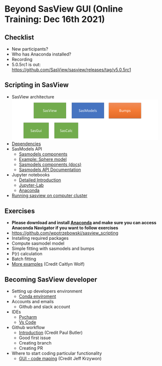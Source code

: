 Beyond SasView GUI (Online Training: Dec 16th 2021)
===================================================
## Checklist
- New participants?
- Who has Anaconda installed?
- Recording
- 5.0.5rc1 is out: https://github.com/SasView/sasview/releases/tag/v5.0.5rc1

## Scripting in SasView
- SasView architecture
![SasView archiecture](SasView_structure.png)
- [Dependencies](SasView_dependencies.png)
- SasModels API
  - [Sasmodels components](sasmodels_main_components.png)
  - [Example: Sphere model](https://github.com/SasView/sasmodels/blob/master/sasmodels/models/sphere.py)
  - [Sasmodels components (docs)](https://www.sasview.org/docs/dev/sasmodels-dev/index.html)
  - [Sasmodels API Documentation](https://www.sasview.org/docs/dev/sasmodels-api/modules.html)  
- Jupyter notebooks
  - [Detailed Introduction](https://github.com/ess-dmsc-dram/python-course-ikon/blob/master/notebooks/1_jupyter_basics/jupyter-notebook-intro.ipynb) 
  - [Jupyter-Lab](https://github.com/jupyterlab/jupyterlab-desktop)
  - [Anaconda](https://www.anaconda.com/products/individual)
- [Running sasview on computer cluster](https://github.com/SasView/sasmodels/blob/master/example/slurm_batch.py)
## Exercises
- **Please download and install [Anaconda](https://www.anaconda.com/products/individual) and make sure you can access Anaconda Navigator if you want to follow exercises**
- https://github.com/wpotrzebowski/sasview_scripting
- Installing required packages
- Compute sasmodel model
- Simple fitting with sasmodels and bumps
- P(r) calculation
- Batch fitting 
- [More examples](https://github.com/caitwolf/sas-torials/blob/main/mini_tutorials/) (Credit Caitlyn Wolf)

## Becoming SasView developer
- Setting up developers environment 
  - [Conda enviroment](https://github.com/SasView/sasview/wiki/DevNotes_DevEnviroment)
- Accounts and emails
  - Github and slack  account 
- IDEs
  - [Pycharm](https://www.jetbrains.com/pycharm/)
  - [Vs Code](https://code.visualstudio.com/)
- Github workflow
  - [Introduction](https://github.com/SasView/documents/blob/master/Training/New_Contributor_Training/presentations/IntroductionToGit.pdf) (Credit Paul Butler)
  - Good first issue
  - Creating branch
  - Creating PR
- Where to start coding particular functionality
  - [GUI - code maping](https://github.com/SasView/documents/blob/master/Training/New_Contributor_Training/presentations/CodingBeyondTheModels.pdf) (Credit Jeff Krzywon)
